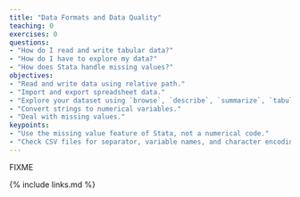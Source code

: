 ```yaml
---
title: "Data Formats and Data Quality"
teaching: 0
exercises: 0
questions:
- "How do I read and write tabular data?"
- "How do I have to explore my data?"
- "How does Stata handle missing values?"
objectives:
- "Read and write data using relative path."
- "Import and export spreadsheet data."
- "Explore your dataset using `browse`, `describe`, `summarize`, `tabulate` and `inspect`."
- "Convert strings to numerical variables."
- "Deal with missing values."
keypoints:
- "Use the missing value feature of Stata, not a numerical code."
- "Check CSV files for separator, variable names, and character encoding."
---
```

FIXME

{% include links.md %}

